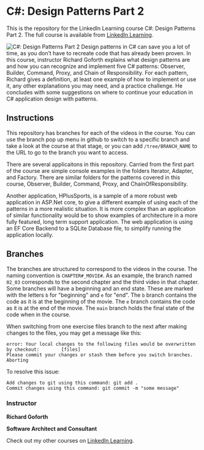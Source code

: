 # C#: Design Patterns Part 2
This is the repository for the LinkedIn Learning course C#: Design Patterns Part 2. The full course is available from [LinkedIn Learning][lil-course-url].

![C#: Design Patterns Part 2][lil-thumbnail-url] 
Design patterns in C# can save you a lot of time, as you don’t have to recreate code that has already been proven. In this course, instructor Richard Goforth explains what design patterns are and how you can recognize and implement five C# patterns: Observer, Builder, Command, Proxy, and Chain of Responsibility. For each pattern, Richard gives a definition, at least one example of how to implement or use it, any other explanations you may need, and a practice challenge. He concludes with some suggestions on where to continue your education in C# application design with patterns.

## Instructions
This repository has branches for each of the videos in the course. You can use the branch pop up menu in github to switch to a specific branch and take a look at the course at that stage, or you can add `/tree/BRANCH_NAME` to the URL to go to the branch you want to access.

There are several applicaitons in this repository.  Carried from the first part of the course are simple console examples in the folders Iterator, Adapter, and Factory.  There are similar folders for the patterns covered in this course, Observer, Builder, Command, Proxy, and ChainOfResponsibility. 

Another application, HPlusSports, is a sample of a more robust web application in ASP.Net core, to give a different example of using each of the patterns in a more realistic situation.  It is more complex than an application of similar functionality would be to show examples of architecture in a more fully featured, long term support application.
The web application is using an EF Core Backend to a SQLite Database file, to simplify running the application locally.

## Branches
The branches are structured to correspond to the videos in the course. The naming convention is `CHAPTER#_MOVIE#`. As an example, the branch named `02_03` corresponds to the second chapter and the third video in that chapter. 
Some branches will have a beginning and an end state. These are marked with the letters `b` for "beginning" and `e` for "end". The `b` branch contains the code as it is at the beginning of the movie. The `e` branch contains the code as it is at the end of the movie. The `main` branch holds the final state of the code when in the course.

When switching from one exercise files branch to the next after making changes to the files, you may get a message like this:

    error: Your local changes to the following files would be overwritten by checkout:        [files]
    Please commit your changes or stash them before you switch branches.
    Aborting

To resolve this issue:
	
    Add changes to git using this command: git add .
	Commit changes using this command: git commit -m "some message"

### Instructor

**Richard Goforth**

__Software Architect and Consultant__

Check out my other courses on [LinkedIn Learning](https://www.linkedin.com/learning/instructors/richard-goforth?u=104).

[lil-course-url]: https://www.linkedin.com/learning/c-sharp-design-patterns-part-2-8579116
[lil-thumbnail-url]: https://cdn.lynda.com/course/2873342/2873342-1618509675364-16x9.jpg
